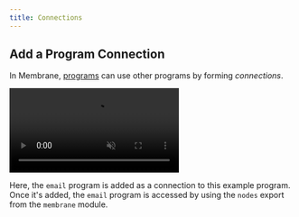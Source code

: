 ```yaml
---
title: Connections
---
```


## Add a Program Connection

In Membrane, [programs](/concepts/programs/) can use other programs by forming _connections_.

<video src="/cloud-assets/add-a-dependency.mp4" muted autoplay loop></video>

Here, the `email` program is added as a connection to this example program. Once it's added, the `email` program is accessed by using the `nodes` export from the `membrane` module.

<!-- TODO: ## Add a Granular Dependency -->
